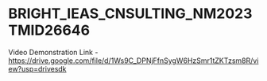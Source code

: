 # BRIGHT_IEAS_CNSULTING_NM2023TMID26646
Video Demonstration Link - https://drive.google.com/file/d/1Ws9C_DPNjFfnSygW6HzSmr1tZKTzsm8R/view?usp=drivesdk
